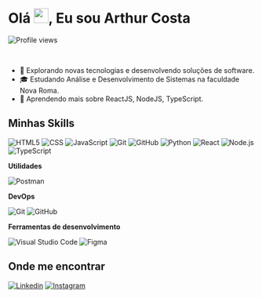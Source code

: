 <h1 align="left">Olá <img src="https://raw.githubusercontent.com/kaueMarques/kaueMarques/master/hi.gif" height="30px">, Eu sou Arthur Costa</h1>
<p align="left"> <img src="https://komarev.com/ghpvc/?username=ArthurCosta15&color=green" alt="Profile views" /> </p>
<br>

- 🤔 Explorando novas tecnologias e desenvolvendo soluções de software.
- 🎓 Estudando Análise e Desenvolvimento de Sistemas na faculdade Nova Roma.
- 🌱 Aprendendo mais sobre ReactJS, NodeJS, TypeScript.

## Minhas Skills

![HTML5](https://img.shields.io/badge/-HTML5-333333?style=flat&logo=HTML5)
![CSS](https://img.shields.io/badge/-CSS-333333?style=flat&logo=CSS3&logoColor=1572B6)
![JavaScript](https://img.shields.io/badge/-JavaScript-333333?style=flat&logo=javascript)
![Git](https://img.shields.io/badge/-Git-333333?style=flat&logo=git)
![GitHub](https://img.shields.io/badge/-GitHub-333333?style=flat&logo=github)
![Python](https://img.shields.io/badge/-Python-333333?style=flat&logo=python)
![React](https://img.shields.io/badge/-React-333333?style=flat&logo=react)
![Node.js](https://img.shields.io/badge/-Node.js-333333?style=flat&logo=node.js)
![TypeScript](https://img.shields.io/badge/-TypeScript-333333?style=flat&logo=typescript)

**Utilidades**

![Postman](https://img.shields.io/badge/-Postman-333333?style=flat&logo=postman)

**DevOps**

![Git](https://img.shields.io/badge/-Git-333333?style=flat&logo=git)
![GitHub](https://img.shields.io/badge/-GitHub-333333?style=flat&logo=github)

**Ferramentas de desenvolvimento**

![Visual Studio Code](https://img.shields.io/badge/-Visual%20Studio%20Code-333333?style=flat&logo=visual-studio-code&logoColor=007ACC)
![Figma](https://img.shields.io/badge/-Figma-333333?style=flat&logo=figma&logoColor=007ACC)
<br/>

## Onde me encontrar

[![Linkedin](https://img.shields.io/badge/-Linkedin-blue?style=flat-square&logo=Linkedin&logoColor=white&link=https://www.linkedin.com/in/arthurcfcosta/)](https://www.linkedin.com/in/arthurcfcosta/)
[![Instagram](https://img.shields.io/badge/Instagram-%23E4405F?style=flat-square&logo=instagram&logoColor=white)](https://www.instagram.com/_arthurcosta15)

